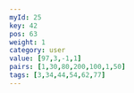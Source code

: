 ```yaml
---
myId: 25
key: 42
pos: 63
weight: 1
category: user
value: [97,3,-1,1]
pairs: [1,30,80,200,100,1,50]
tags: [3,34,44,54,62,77]
---
```

